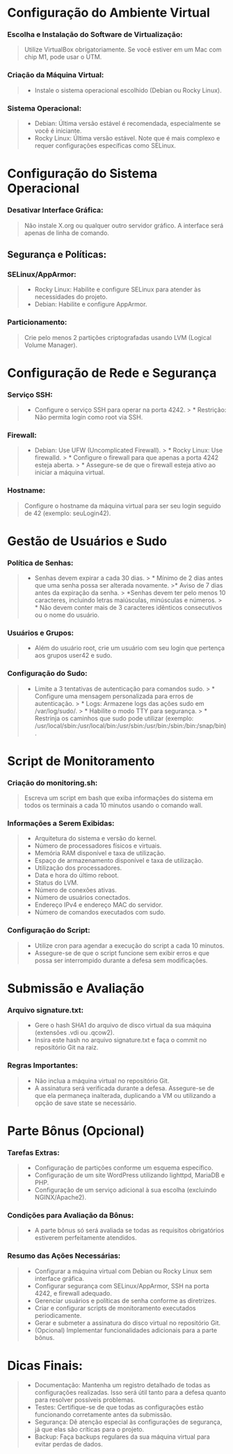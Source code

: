 # Configuração do Ambiente Virtual

 ### Escolha e Instalação do Software de Virtualização:
> Utilize VirtualBox obrigatoriamente. Se você estiver em um Mac com chip M1, pode usar o UTM.

### Criação da Máquina Virtual:
> * Instale o sistema operacional escolhido (Debian ou Rocky Linux).
  
### Sistema Operacional:

> * Debian: Última versão estável é recomendada, especialmente se você é iniciante.
> * Rocky Linux: Última versão estável. Note que é mais complexo e requer configurações específicas como SELinux.

# Configuração do Sistema Operacional

### Desativar Interface Gráfica:
> Não instale X.org ou qualquer outro servidor gráfico. A interface será apenas de linha de comando.

## Segurança e Políticas:

### SELinux/AppArmor:
> * Rocky Linux: Habilite e configure SELinux para atender às necessidades do projeto.
> * Debian: Habilite e configure AppArmor.

### Particionamento:
> Crie pelo menos 2 partições criptografadas usando LVM (Logical Volume Manager).

# Configuração de Rede e Segurança

### Serviço SSH:
> * Configure o serviço SSH para operar na porta 4242.
    > *    Restrição: Não permita login como root via SSH.

### Firewall:
> * Debian: Use UFW (Uncomplicated Firewall).
    > *    Rocky Linux: Use firewalld.
    > *    Configure o firewall para que apenas a porta 4242 esteja aberta.
     > *   Assegure-se de que o firewall esteja ativo ao iniciar a máquina virtual.

### Hostname:
> Configure o hostname da máquina virtual para ser seu login seguido de 42 (exemplo: seuLogin42).

# Gestão de Usuários e Sudo

### Política de Senhas:
> * Senhas devem expirar a cada 30 dias.
    > *    Mínimo de 2 dias antes que uma senha possa ser alterada novamente.
       >* Aviso de 7 dias antes da expiração da senha.
        > *Senhas devem ter pelo menos 10 caracteres, incluindo letras maiúsculas, minúsculas e números.
       > * Não devem conter mais de 3 caracteres idênticos consecutivos ou o nome do usuário.

### Usuários e Grupos:
> * Além do usuário root, crie um usuário com seu login que pertença aos grupos user42 e sudo.

### Configuração do Sudo:
> * Limite a 3 tentativas de autenticação para comandos sudo.
    > *    Configure uma mensagem personalizada para erros de autenticação.
      > *  Logs: Armazene logs das ações sudo em /var/log/sudo/.
       > * Habilite o modo TTY para segurança.
       > * Restrinja os caminhos que sudo pode utilizar (exemplo: /usr/local/sbin:/usr/local/bin:/usr/sbin:/usr/bin:/sbin:/bin:/snap/bin).

# Script de Monitoramento

 ### Criação do monitoring.sh:
> Escreva um script em bash que exiba informações do sistema em todos os terminais a cada 10 minutos usando o comando wall.

### Informações a Serem Exibidas:
> * Arquitetura do sistema e versão do kernel.
 > * Número de processadores físicos e virtuais.
>  * Memória RAM disponível e taxa de utilização.
>  * Espaço de armazenamento disponível e taxa de utilização.
>  * Utilização dos processadores.
>  * Data e hora do último reboot.
>  * Status do LVM.
>  * Número de conexões ativas.
>  * Número de usuários conectados.
>  * Endereço IPv4 e endereço MAC do servidor.
>  * Número de comandos executados com sudo.

### Configuração do Script:
>  * Utilize cron para agendar a execução do script a cada 10 minutos.
>  * Assegure-se de que o script funcione sem exibir erros e que possa ser interrompido durante a defesa sem modificações.

# Submissão e Avaliação

### Arquivo signature.txt:
> * Gere o hash SHA1 do arquivo de disco virtual da sua máquina (extensões .vdi ou .qcow2).
> * Insira este hash no arquivo signature.txt e faça o commit no repositório Git na raiz.

### Regras Importantes:
> * Não inclua a máquina virtual no repositório Git.
> * A assinatura será verificada durante a defesa. Assegure-se de que ela permaneça inalterada, duplicando a VM ou utilizando a opção de save state se necessário.

# Parte Bônus (Opcional)

### Tarefas Extras:
> * Configuração de partições conforme um esquema específico.
> * Configuração de um site WordPress utilizando lighttpd, MariaDB e PHP.
> * Configuração de um serviço adicional à sua escolha (excluindo NGINX/Apache2).

### Condições para Avaliação da Bônus:
> * A parte bônus só será avaliada se todas as requisitos obrigatórios estiverem perfeitamente atendidos.

### Resumo das Ações Necessárias:

> * Configurar a máquina virtual com Debian ou Rocky Linux sem interface gráfica.
> * Configurar segurança com SELinux/AppArmor, SSH na porta 4242, e firewall adequado.
> * Gerenciar usuários e políticas de senha conforme as diretrizes.
> * Criar e configurar scripts de monitoramento executados periodicamente.
> * Gerar e submeter a assinatura do disco virtual no repositório Git.
> * (Opcional) Implementar funcionalidades adicionais para a parte bônus.

# Dicas Finais:

> * Documentação: Mantenha um registro detalhado de todas as configurações realizadas. Isso será útil tanto para a defesa quanto para resolver possíveis problemas.
> * Testes: Certifique-se de que todas as configurações estão funcionando corretamente antes da submissão.
> * Segurança: Dê atenção especial às configurações de segurança, já que elas são críticas para o projeto.
> * Backup: Faça backups regulares da sua máquina virtual para evitar perdas de dados.

